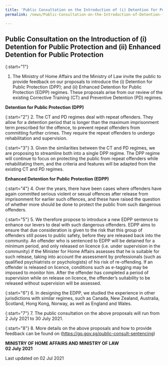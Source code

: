```yaml
---
title: 'Public Consultation on the Introduction of (i) Detention for Public Protection and (ii) Enhanced Detention for Public Protection'
permalink: /news/Public-Consultation-on-the-Introduction-of-Detention-for-Public-Protection-and-Enhanced-Detention-for-Public-Protection

---
```



**Public Consultation on the Introduction of (i) Detention for Public Protection and (ii) Enhanced Detention for Public Protection**
---

{:start="1"}
1.	The Ministry of Home Affairs and the Ministry of Law invite the public to provide feedback on our proposals to introduce the (i) Detention for Public Protection (DPP); and (ii) Enhanced Detention for Public Protection (EDPP) regimes. These proposals arise from our review of the existing Corrective Training (CT) and Preventive Detention (PD) regimes. 

**Detention for Public Protection (DPP)**

{:start="2"}
2.	The CT and PD regimes deal with repeat offenders. They allow for a detention period that is longer than the maximum imprisonment term prescribed for the offence, to prevent repeat offenders from committing further crimes. They require the repeat offenders to undergo rehabilitation and supervision. 

{:start="3"}
3.	Given the similarities between the CT and PD regimes, we are proposing to streamline both into a single DPP regime. The DPP regime will continue to focus on protecting the public from repeat offenders while rehabilitating them, and the criteria and features will be adapted from the existing CT and PD regimes.

**Enhanced Detention for Public Protection (EDPP)**

{:start="4"}
4.	Over the years, there have been cases where offenders have again committed serious violent or sexual offences after release from imprisonment for earlier such offences, and these have raised the question of whether more should be done to protect the public from such dangerous offenders. 

{:start="5"}
5.	We therefore propose to introduce a new EDPP sentence to enhance our levers to deal with such dangerous offenders. EDPP aims to ensure that due consideration is given to the risk that this group of offenders still poses to public safety, before they are released back into the community. An offender who is sentenced to EDPP will be detained for a minimum period, and only released on licence (i.e. under supervision in the community) if the Minister for Home Affairs assesses that he is suitable for such release, taking into account the assessment by professionals (such as qualified psychiatrists or psychologists) of his risk of re-offending. If an offender is released on licence, conditions such as e-tagging may be imposed to monitor him. After the offender has completed a period of supervision while on release on licence, the offender’s suitability to be released without supervision will be assessed. 

{:start="6"}
6.	In designing the EDPP, we studied the experience in other jurisdictions with similar regimes, such as Canada, New Zealand, Australia, Scotland, Hong Kong, Norway, as well as England and Wales. 

{:start="7"}
7.	The public consultation on the above proposals will run from 2 July 2021 to 30 July 2021.  

{:start="8"}
8.	More details on the above proposals and how to provide feedback can be found on (<a href="https://go.gov.sg/public-consult-sentencing" target="new">https://go.gov.sg/public-consult-sentencing</a>)

**MINISTRY OF HOME AFFAIRS AND MINISTRY OF LAW**<br>
**02 July 2021**

<p class="right-side-updated">Last updated on 02 Jul 2021</p> 
